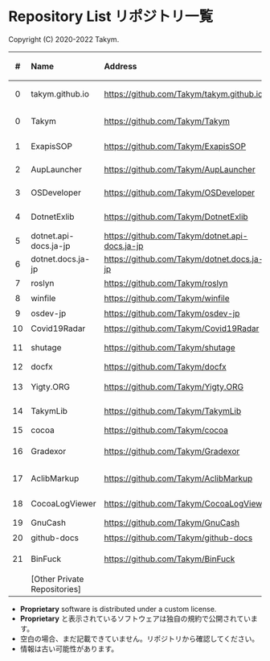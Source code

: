 # Repository List リポジトリ一覧
Copyright (C) 2020-2022 Takym.

| # |Name                        |Address                                         |Status            |状態           |License/規約    |
|:-:|:---------------------------|:-----------------------------------------------|:-----------------|:--------------|:---------------|
|  0|takym.github.io             |<https://github.com/Takym/takym.github.io>      |This Repo         |このリポジトリ |Proprietary     |
|  0|Takym                       |<https://github.com/Takym/Takym>                |This Repo         |このリポジトリ |Proprietary     |
|  1|ExapisSOP                   |<https://github.com/Takym/ExapisSOP>            |No developing     |開発休止中     |MIT License     |
|  2|AupLauncher                 |<https://github.com/Takym/AupLauncher>          |No developing     |開発休止中     |MIT License     |
|  3|OSDeveloper                 |<https://github.com/Takym/OSDeveloper>          |Closed            |終了           |MIT License     |
|  4|DotnetExlib                 |<https://github.com/Takym/DotnetExlib>          |Moved to ExapisSOP|ExapisSOPへ移行|MIT License     |
|  5|dotnet.api-docs.ja-jp       |<https://github.com/Takym/dotnet.api-docs.ja-jp>|Forked            |フォーク       |                |
|  6|dotnet.docs.ja-jp           |<https://github.com/Takym/dotnet.docs.ja-jp>    |Forked            |フォーク       |                |
|  7|roslyn                      |<https://github.com/Takym/roslyn>               |Forked            |フォーク       |                |
|  8|winfile                     |<https://github.com/Takym/winfile>              |Forked            |フォーク       |                |
|  9|osdev-jp                    |<https://github.com/Takym/osdev-jp>             |Forked            |フォーク       |                |
| 10|Covid19Radar                |<https://github.com/Takym/Covid19Radar>         |Forked            |フォーク       |                |
| 11|shutage                     |<https://github.com/Takym/shutage>              |Available         |利用可能       |MIT License     |
| 12|docfx                       |<https://github.com/Takym/docfx>                |Forked            |フォーク       |                |
| 13|Yigty.ORG                   |<https://github.com/Takym/Yigty.ORG>            |Forked            |フォーク       |Undecided/未決定|
| 14|TakymLib                    |<https://github.com/Takym/TakymLib>             |Forked            |フォーク       |MIT License     |
| 15|cocoa                       |<https://github.com/Takym/cocoa>                |Forked            |フォーク       |MPLv2           |
| 16|Gradexor                    |<https://github.com/Takym/Gradexor>             |Ongoing little    |少しずつ継続中 |MIT License     |
| 17|AclibMarkup                 |<https://github.com/Takym/AclibMarkup>          |Moved & Deprecated|移転して廃止   |MIT License     |
| 18|CocoaLogViewer              |<https://github.com/Takym/CocoaLogViewer>       |Forked            |フォーク       |MIT License     |
| 19|GnuCash                     |<https://github.com/Takym/GnuCash>              |Forked            |フォーク       |GPLv2           |
| 20|github-docs                 |<https://github.com/Takym/github-docs>          |Forked            |フォーク       |                |
| 21|BinFuck                     |<https://github.com/Takym/BinFuck>              |Ongoing little    |少しずつ継続中 |MIT License     |
|   |[Other Private Repositories]|                                                |Private           |非公開         |You cannot use. |

* **Proprietary** software is distributed under a custom license.
* **Proprietary** と表示されているソフトウェアは独自の規約で公開されています。
* 空白の場合、まだ記載できていません。リポジトリから確認してください。
* 情報は古い可能性があります。
